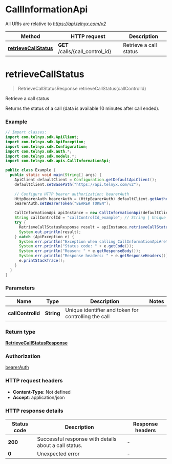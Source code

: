 # CallInformationApi

All URIs are relative to *https://api.telnyx.com/v2*

Method | HTTP request | Description
------------- | ------------- | -------------
[**retrieveCallStatus**](CallInformationApi.md#retrieveCallStatus) | **GET** /calls/{call_control_id} | Retrieve a call status


<a name="retrieveCallStatus"></a>
# **retrieveCallStatus**
> RetrieveCallStatusResponse retrieveCallStatus(callControlId)

Retrieve a call status

Returns the status of a call (data is available 10 minutes after call ended).

### Example
```java
// Import classes:
import com.telnyx.sdk.ApiClient;
import com.telnyx.sdk.ApiException;
import com.telnyx.sdk.Configuration;
import com.telnyx.sdk.auth.*;
import com.telnyx.sdk.models.*;
import com.telnyx.sdk.apis.CallInformationApi;

public class Example {
  public static void main(String[] args) {
    ApiClient defaultClient = Configuration.getDefaultApiClient();
    defaultClient.setBasePath("https://api.telnyx.com/v2");
    
    // Configure HTTP bearer authorization: bearerAuth
    HttpBearerAuth bearerAuth = (HttpBearerAuth) defaultClient.getAuthentication("bearerAuth");
    bearerAuth.setBearerToken("BEARER TOKEN");

    CallInformationApi apiInstance = new CallInformationApi(defaultClient);
    String callControlId = "callControlId_example"; // String | Unique identifier and token for controlling the call
    try {
      RetrieveCallStatusResponse result = apiInstance.retrieveCallStatus(callControlId);
      System.out.println(result);
    } catch (ApiException e) {
      System.err.println("Exception when calling CallInformationApi#retrieveCallStatus");
      System.err.println("Status code: " + e.getCode());
      System.err.println("Reason: " + e.getResponseBody());
      System.err.println("Response headers: " + e.getResponseHeaders());
      e.printStackTrace();
    }
  }
}
```

### Parameters

Name | Type | Description  | Notes
------------- | ------------- | ------------- | -------------
 **callControlId** | **String**| Unique identifier and token for controlling the call |

### Return type

[**RetrieveCallStatusResponse**](RetrieveCallStatusResponse.md)

### Authorization

[bearerAuth](../README.md#bearerAuth)

### HTTP request headers

 - **Content-Type**: Not defined
 - **Accept**: application/json

### HTTP response details
| Status code | Description | Response headers |
|-------------|-------------|------------------|
**200** | Successful response with details about a call status. |  -  |
**0** | Unexpected error |  -  |

